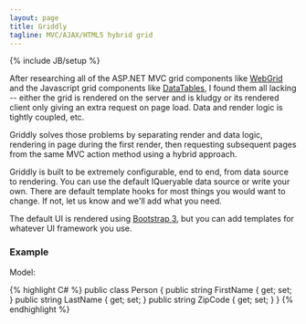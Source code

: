 ```yaml
---
layout: page
title: Griddly
tagline: MVC/AJAX/HTML5 hybrid grid
---
```

{% include JB/setup %}

After researching all of the ASP.NET MVC grid components like [WebGrid](http://msdn.microsoft.com/en-us/library/system.web.helpers.webgrid(v=vs.111).aspx) and the Javascript grid components like [DataTables](http://www.datatables.net/), I found them all lacking -- either the grid is rendered on the server and is kludgy or its rendered client only giving an extra request on page load. Data and render logic is tightly coupled, etc.

Griddly solves those problems by separating render and data logic, rendering in page during the first render, then requesting subsequent pages from the same MVC action method using a hybrid approach.

Griddly is built to be extremely configurable, end to end, from data source to rendering. You can use the default IQueryable data source or write your own. There are default template hooks for most things you would want to change. If not, let us know and we'll add what you need.

The default UI is rendered using [Bootstrap 3](http://getbootstrap.com), but you can add templates for whatever UI framework you use.

### Example

Model:

{% highlight C# %}
public class Person
{
    public string FirstName { get; set; }
    public string LastName { get; set; }
    public string ZipCode { get; set; }
}
{% endhighlight %}